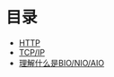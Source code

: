 # 目录
- [HTTP](networkprogram/http.md)
- [TCP/IP](networkprogram/tcpip.md)
- [理解什么是BIO/NIO/AIO ](networkprogram/BIO-NIO-AIO.md)